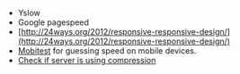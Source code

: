 * Yslow
* Google pagespeed
* [http://24ways.org/2012/responsive-responsive-design/](http://24ways.org/2012/responsive-responsive-design/)
* [Mobitest](http://mobitest.akamai.com/m/index.cgi) for guessing speed on mobile devices.
* [Check if server is using compression](http://www.gidnetwork.com/tools/gzip-test.php)